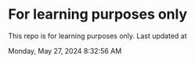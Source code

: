 # For learning purposes only
This repo is for learning purposes only.
Last updated at

Monday, May 27, 2024 8:32:56 AM

